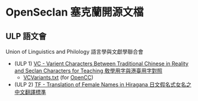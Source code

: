 # OpenSeclan 塞克蘭開源文檔

## ULP 語文會

Union of Linguistics and Philology 語言學與文獻學聯合會

- (ULP 1) [VC - Varient Characters Between Traditional Chinese in Reality and Seclan Characters for Teaching 敎學用字與港臺用字對照](./ULP/敎學用字與港臺用字對照.pdf)
  - [VCVariants.txt](./ULP/VCVariants.txt) (for [OpenCC](https://github.com/BYVoid/OpenCC))
- (ULP 2) [TF - Translation of Female Names in Hiragana 日文假名式女名之中文翻譯標準](./ULP/日文假名式女名之中文翻譯標準.pdf)
